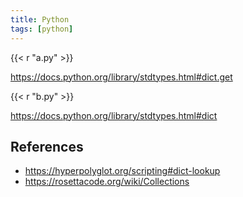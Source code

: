 ```yaml
---
title: Python
tags: [python]
---
```


{{< r "a.py" >}}

<https://docs.python.org/library/stdtypes.html#dict.get>

{{< r "b.py" >}}

<https://docs.python.org/library/stdtypes.html#dict>

## References

- <https://hyperpolyglot.org/scripting#dict-lookup>
- <https://rosettacode.org/wiki/Collections>
